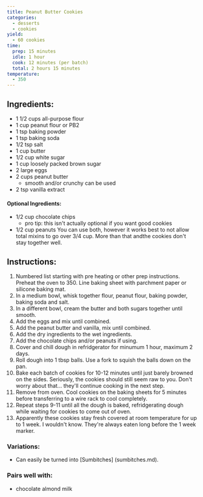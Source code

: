 ```yaml
---
title: Peanut Butter Cookies
categories:
  - desserts
  - cookies
yield:
  - 60 cookies
time:  
  prep: 15 minutes
  idle: 1 hour
  cook: 12 minutes (per batch)
  total: 2 hours 15 minutes
temperature: 
  - 350
---
```


## Ingredients:
* 1 1/2 cups all-purpose flour
* 1 cup peanut flour or PB2
* 1 tsp baking powder
* 1 tsp baking soda
* 1/2 tsp salt
* 1 cup butter
* 1/2 cup white sugar
* 1 cup loosely packed brown sugar
* 2 large eggs
* 2 cups peanut butter
  * smooth and/or crunchy can be used
* 2 tsp vanilla extract

#### Optional Ingredients:
* 1/2 cup chocolate chips
  * pro tip: this isn't actually optional if you want good cookies
* 1/2 cup peanuts
You can use both, however it works best to not allow total mixins to go over 3/4 cup. More than that andthe cookies don't stay together well.
 
## Instructions:
1. Numbered list starting with pre heating or other prep instructions. Preheat the oven to 350. Line baking sheet with parchment paper or silicone baking mat.
2. In a medium bowl, whisk together flour, peanut flour, baking powder, baking soda and salt.
3. In a different bowl, cream the butter and both sugars together until smooth. 
4. Add the eggs and mix until combined. 
5. Add the peanut butter and vanilla, mix until combined.
6. Add the dry ingredients to the wet ingredients.
7. Add the chocolate chips and/or peanuts if using.
8. Cover and chill dough in refridgerator for minumum 1 hour, maximum 2 days.
9. Roll dough into 1 tbsp balls. Use a fork to squish the balls down on the pan.
10. Bake each batch of cookies for 10-12 minutes until just barely browned on the sides. Seriously, the cookies should still seem raw to you. Don't worry about that... they'll continue cooking in the next step.
11. Remove from oven. Cool cookies on the baking sheets for 5 minutes before transferring to a wire rack to cool completely.
12. Repeat steps 9-11 until all the dough is baked, refridgerating dough while waiting for cookies to come out of oven.
13. Apparently these cookies stay fresh covered at room temperature for up to 1 week. I wouldn't know. They're always eaten long before the 1 week marker.


### Variations:
* Can easily be turned into [Sumbitches] (sumbitches.md).

### Pairs well with:
* chocolate almond milk
